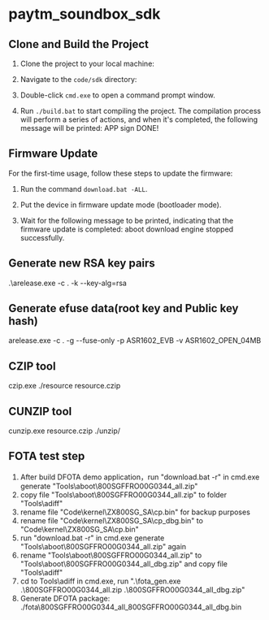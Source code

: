 # paytm_soundbox_sdk

## Clone and Build the Project

1. Clone the project to your local machine:

2. Navigate to the `code/sdk` directory:

3. Double-click `cmd.exe` to open a command prompt window.

4. Run `./build.bat` to start compiling the project. The compilation process will perform a series of actions, and when it's completed, the following message will be printed: 
        APP sign DONE!


## Firmware Update

For the first-time usage, follow these steps to update the firmware:

1. Run the command `download.bat -ALL`.

2. Put the device in firmware update mode (bootloader mode).

3. Wait for the following message to be printed, indicating that the firmware update is completed:
   aboot download engine stopped successfully.

## Generate new RSA key pairs
.\arelease.exe -c . -k --key-alg=rsa

## Generate efuse data(root key and Public key hash)
arelease.exe -c . -g --fuse-only -p ASR1602_EVB -v ASR1602_OPEN_04MB

## CZIP tool
czip.exe ./resource resource.czip

## CUNZIP tool
cunzip.exe resource.czip ./unzip/

## FOTA test step
1. After build DFOTA demo application，run "download.bat -r"  in cmd.exe generate  "Tools\aboot\800SGFFRO00G0344_all.zip"
2. copy file "Tools\aboot\800SGFFRO00G0344_all.zip" to folder "Tools\adiff"
3. rename file "Code\kernel\ZX800SG_SA\cp.bin" for backup purposes 
4. rename file "Code\kernel\ZX800SG_SA\cp_dbg.bin" to "Code\kernel\ZX800SG_SA\cp.bin"
5. run "download.bat -r" in cmd.exe generate "Tools\aboot\800SGFFRO00G0344_all.zip" again
6. rename "Tools\aboot\800SGFFRO00G0344_all.zip" to "Tools\aboot\800SGFFRO00G0344_all_dbg.zip" and copy file "Tools\adiff"
7. cd to Tools\adiff in cmd.exe, run ".\fota_gen.exe .\800SGFFRO00G0344_all.zip .\800SGFFRO00G0344_all_dbg.zip"
8. Generate DFOTA package:  ./fota\800SGFFRO00G0344_all_800SGFFRO00G0344_all_dbg.bin

